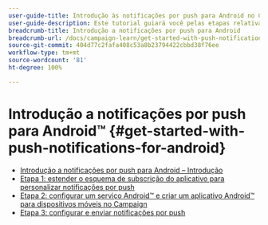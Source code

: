 ```yaml
---
user-guide-title: Introdução às notificações por push para Android no Campaign Classic
user-guide-description: Este tutorial guiará você pelas etapas relativas ao envio de notificações por push do Adobe Campaign para um aplicativo Android.
breadcrumb-title: Introdução a notificações por push para Android
breadcrumb-url: /docs/campaign-learn/get-started-with-push-notifications-for-android/introduction.html
source-git-commit: 404d77c2fafa408c53a8b23794422cbbd38f76ee
workflow-type: tm+mt
source-wordcount: '81'
ht-degree: 100%

---
```



# Introdução a notificações por push para Android™ {#get-started-with-push-notifications-for-android}

+ [Introdução a notificações por push para Android – Introdução](/help/tutorial-get-started-with-push-notifications-for-android/introduction.md)
+ [Etapa 1: estender o esquema de subscrição do aplicativo para personalizar notificações por push](/help/tutorial-get-started-with-push-notifications-for-android/extend-the-app-subscription-schema.md)
+ [Etapa 2: configurar um serviço Android™ e criar um aplicativo Android™ para dispositivos móveis no Campaign](/help/tutorial-get-started-with-push-notifications-for-android/configure-an-android-service-in-campaign.md)
+ [Etapa 3: configurar e enviar notificações por push](/help/tutorial-get-started-with-push-notifications-for-android/configure-and-send-push-notifications.md)
